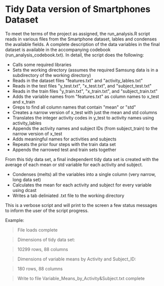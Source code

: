 # Tidy Data version of Smartphones Dataset

To meet the terms of the project as assigned, the run_analysis.R script reads in various files from the Smartphone dataset, lables and condenses the available fields.  A complete description of the data variables in the final dataset is available in the accompanying codebook (run_analysis_codebook.txt).
In detail, the script does the following:

* Calls some required libraries
* Sets the working directory (assumes the required Samsung data is in a subdirectory of the working directory)
* Reads in the dataset files "features.txt" and "activity_lables.txt"
* Reads in the test files "y_test.txt", "x_test.txt", and "subject_test.txt"
* Reads in the train files "y_train.txt", "x_train.txt", and "subject_train.txt"
* Adds the variable names from "features.txt" as column names to x_test and x_train
* Greps to find all column names that contain "mean" or "std"
* Creates a narrow version of x_test with just the mean and std columns
* Translates the integer activity codes in y_test to activity names using activity_lables
* Appends the activity names and subject IDs (from subject_train) to the narrow version of x_test
* Adds meaningful names for activities and subjects
* Repeats the prior four steps with the train data set
* Appends the narrowed test and train sets together

From this tidy data set, a final independent tidy data set is created with the average of each mean or std variable for each activity and subject.  

* Condenses (melts) all the variables into a single column (very narrow, long data set)
* Calculates the mean for each activity and subject for every variable using dcast
* Writes a tab deliniated .txt file to the working directory
  
This is a verbose script and will print to the screen a few status messages to inform the user of the script progress.

Example:

> File loads complete

> Dimensions of tidy data set:

> 10299 rows, 88 columns

> Dimensions of variable means by Activity and Subject_ID:

> 180 rows, 88 columns

> Write to file Variable_Means_by_Activity&Subject.txt complete